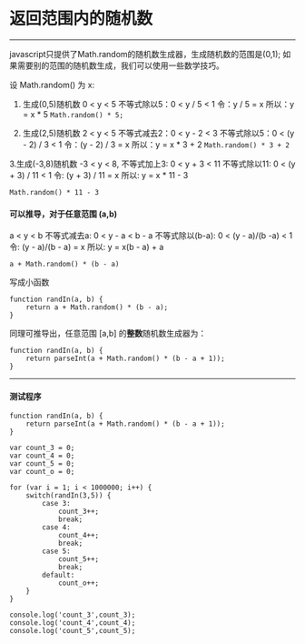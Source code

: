 # 返回范围内的随机数
---

javascript只提供了Math.random的随机数生成器，生成随机数的范围是(0,1);
如果需要别的范围的随机数生成，我们可以使用一些数学技巧。

设 Math.random() 为 x:

1. 生成(0,5)随机数
0 < y < 5 
不等式除以5：0 < y / 5 < 1
令：y / 5 = x
所以：y = x * 5
```Math.random() * 5;```

2. 生成(2,5)随机数
2 < y < 5 
不等式减去2：0 < y - 2 < 3
不等式除以5：0 < (y - 2) / 3 < 1
令：(y - 2) / 3 = x
所以：y = x * 3 + 2
```Math.random() * 3 + 2```

3.生成(-3,8)随机数
-3 < y < 8,
不等式加上3: 0 < y + 3 < 11
不等式除以11: 0 < (y + 3) / 11 < 1
令: (y + 3) / 11 = x
所以: y = x * 11 - 3
```
Math.random() * 11 - 3
```

#### 可以推导，对于任意范围 (a,b) 
a < y < b
不等式减去a: 0 < y - a < b - a
不等式除以(b-a): 0 < (y - a)/(b -a) < 1
令: (y - a)/(b - a) = x
所以: y = x(b - a) + a
```
a + Math.random() * (b - a)
```

写成小函数
```
function randIn(a, b) {
	return a + Math.random() * (b - a);
}
```

同理可推导出，任意范围 [a,b] 的**整数**随机数生成器为：
```
function randIn(a, b) {
	return parseInt(a + Math.random() * (b - a + 1));
}
```

---

#### 测试程序
```
function randIn(a, b) {
	return parseInt(a + Math.random() * (b - a + 1));
}

var count_3 = 0;
var count_4 = 0;
var count_5 = 0;
var count_o = 0;

for (var i = 1; i < 1000000; i++) {
	switch(randIn(3,5)) {
		case 3:
			count_3++;
			break;
		case 4:
			count_4++;
			break;
		case 5:
			count_5++;
			break;
		default:
			count_o++;
	}
}

console.log('count_3',count_3);
console.log('count_4',count_4);
console.log('count_5',count_5);
```











